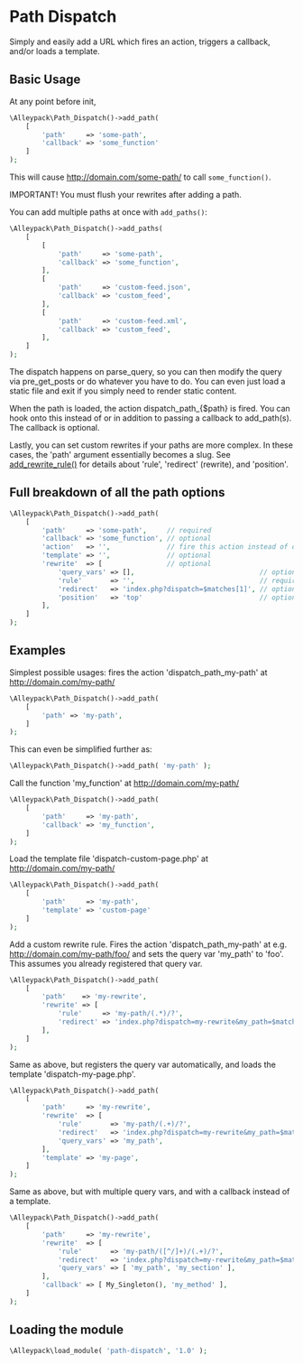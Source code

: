 # Path Dispatch

Simply and easily add a URL which fires an action, triggers a callback, and/or loads a template.

## Basic Usage

At any point before init,

```php
\Alleypack\Path_Dispatch()->add_path(
	[
		'path'     => 'some-path',
		'callback' => 'some_function'
	]
);
```

This will cause http://domain.com/some-path/ to call `some_function()`.

IMPORTANT! You must flush your rewrites after adding a path.

You can add multiple paths at once with `add_paths()`:

```php
\Alleypack\Path_Dispatch()->add_paths(
	[
		[
			'path'     => 'some-path',
			'callback' => 'some_function',
		],
		[
			'path'     => 'custom-feed.json',
			'callback' => 'custom_feed',
		],
		[
			'path'     => 'custom-feed.xml',
			'callback' => 'custom_feed',
		],
	]
);
```

The dispatch happens on parse_query, so you can then modify the query via pre_get_posts or do whatever
you have to do. You can even just load a static file and exit if you simply need to render static content.

When the path is loaded, the action dispatch_path_{$path} is fired. You can hook onto this instead of or
in addition to passing a callback to add_path(s). The callback is optional.

Lastly, you can set custom rewrites if your paths are more complex. In these cases, the 'path' argument
essentially becomes a slug. See [add_rewrite_rule()](http://codex.wordpress.org/Rewrite_API/add_rewrite_rule)
for details about 'rule', 'redirect' (rewrite), and 'position'.

## Full breakdown of all the path options

```php
\Alleypack\Path_Dispatch()->add_path(
	[
		'path'     => 'some-path',     // required
		'callback' => 'some_function', // optional
		'action'   => '',              // fire this action instead of dispatch_path_{$path}
		'template' => '',              // optional
		'rewrite'  => [                // optional
			'query_vars' => [],                               // optional
			'rule'       => '',                               // required (assuming 'rewrite' is set)
			'redirect'   => 'index.php?dispatch=$matches[1]', // optional
			'position'   => 'top'                             // optional
		],
	]
);
```

## Examples

Simplest possible usages: fires the action 'dispatch_path_my-path' at http://domain.com/my-path/
```php
\Alleypack\Path_Dispatch()->add_path(
	[
		'path' => 'my-path',
	]
);
```

This can even be simplified further as:
```php
\Alleypack\Path_Dispatch()->add_path( 'my-path' );
```

Call the function 'my_function' at http://domain.com/my-path/
```php
\Alleypack\Path_Dispatch()->add_path(
	[
		'path'     => 'my-path',
		'callback' => 'my_function',
	]
);
```

Load the template file 'dispatch-custom-page.php' at http://domain.com/my-path/
```php
\Alleypack\Path_Dispatch()->add_path(
	[
		'path'     => 'my-path',
		'template' => 'custom-page'
	]
);
```

Add a custom rewrite rule. Fires the action 'dispatch_path_my-path' at e.g. http://domain.com/my-path/foo/
and sets the query var 'my_path' to 'foo'. This assumes you already registered that query var.
```php
\Alleypack\Path_Dispatch()->add_path(
	[
		'path'    => 'my-rewrite',
		'rewrite' => [
			'rule'     => 'my-path/(.*)/?',
			'redirect' => 'index.php?dispatch=my-rewrite&my_path=$matches[1]'
		],
	]
);
```

Same as above, but registers the query var automatically, and loads the template 'dispatch-my-page.php'.
```php
\Alleypack\Path_Dispatch()->add_path(
	[
		'path'     => 'my-rewrite',
		'rewrite'  => [
			'rule'       => 'my-path/(.+)/?',
			'redirect'   => 'index.php?dispatch=my-rewrite&my_path=$matches[1]',
			'query_vars' => 'my_path',
		],
		'template' => 'my-page',
	]
);
```

Same as above, but with multiple query vars, and with a callback instead of a template.
```php
\Alleypack\Path_Dispatch()->add_path(
	[
		'path'     => 'my-rewrite',
		'rewrite'  => [
			'rule'       => 'my-path/([^/]+)/(.+)/?',
			'redirect'   => 'index.php?dispatch=my-rewrite&my_path=$matches[1]&my_section=$matches[2]',
			'query_vars' => [ 'my_path', 'my_section' ],
		],
		'callback' => [ My_Singleton(), 'my_method' ],
	]
);
```


## Loading the module

```php
\Alleypack\load_module( 'path-dispatch', '1.0' );
```

